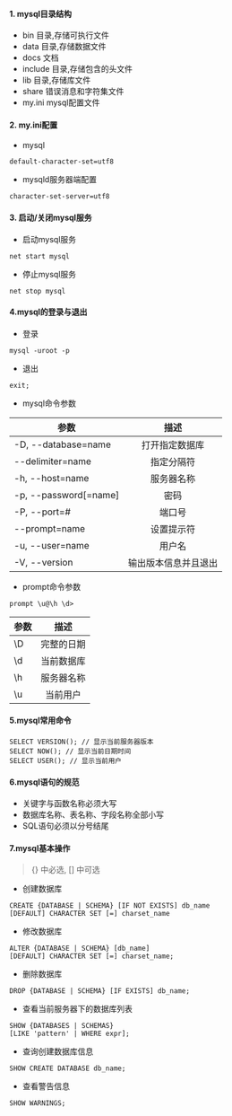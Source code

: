 #### 1. mysql目录结构
* bin 目录,存储可执行文件
* data 目录,存储数据文件
* docs 文档
* include 目录,存储包含的头文件
* lib 目录,存储库文件
* share 错误消息和字符集文件
* my.ini mysql配置文件

#### 2. my.ini配置
* mysql
```
default-character-set=utf8
```
* mysqld服务器端配置
```
character-set-server=utf8
```
#### 3. 启动/关闭mysql服务
* 启动mysql服务
```
net start mysql
```
* 停止mysql服务
```
net stop mysql
```
#### 4.mysql的登录与退出
* 登录
```
mysql -uroot -p
```
* 退出
```
exit;
```
* mysql命令参数

| 参数 | 描述 | 
| - | :-: |  
| -D, --database=name | 打开指定数据库 |
| --delimiter=name | 指定分隔符 | 
| -h, --host=name | 服务器名称 |
| -p, --password[=name] | 密码 | 
| -P, --port=# | 端口号 |
| --prompt=name | 设置提示符 |
|-u, --user=name| 用户名 |
|-V, --version| 输出版本信息并且退出 |

* prompt命令参数
```
prompt \u@\h \d> 
```
| 参数 | 描述 | 
| - | :-: |  
| \D | 完整的日期 |
| \d | 当前数据库 |
| \h | 服务器名称 |
| \u | 当前用户 |

#### 5.mysql常用命令
```mysql
SELECT VERSION(); // 显示当前服务器版本
SELECT NOW(); // 显示当前日期时间
SELECT USER(); // 显示当前用户
```
#### 6.mysql语句的规范
* 关键字与函数名称必须大写
* 数据库名称、表名称、字段名称全部小写
* SQL语句必须以分号结尾
#### 7.mysql基本操作
> {} 中必选, [] 中可选
* 创建数据库
```mysql
CREATE {DATABASE | SCHEMA} [IF NOT EXISTS] db_name
[DEFAULT] CHARACTER SET [=] charset_name
```
* 修改数据库
```
ALTER {DATABASE | SCHEMA} [db_name]
[DEFAULT] CHARACTER SET [=] charset_name;
```
* 删除数据库
```
DROP {DATABASE | SCHEMA} [IF EXISTS] db_name;
```
* 查看当前服务器下的数据库列表
```
SHOW {DATABASES | SCHEMAS}
[LIKE 'pattern' | WHERE expr];
```
* 查询创建数据库信息
```
SHOW CREATE DATABASE db_name;
```
* 查看警告信息
```
SHOW WARNINGS;
```




